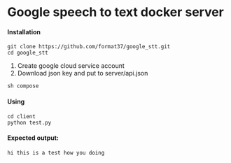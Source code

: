 # Google speech to text docker server
#### Installation
```
git clone https://github.com/format37/google_stt.git
cd google_stt
```
1. Create google cloud service account  
2. Download json key and put to server/api.json
```
sh compose
```
#### Using
```
cd client
python test.py
```
#### Expected output:
```
hi this is a test how you doing
```
